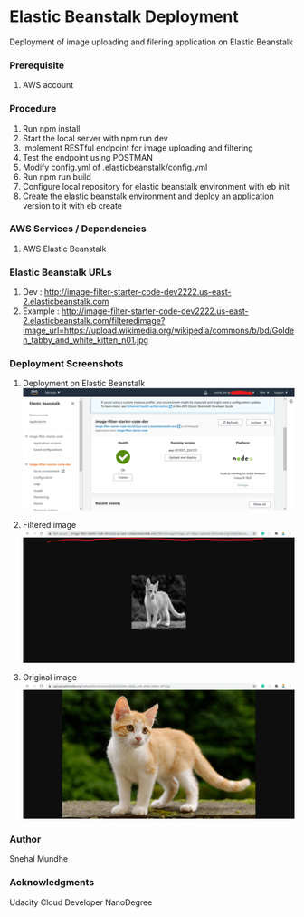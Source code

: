 # Elastic Beanstalk Deployment 
Deployment of image uploading and filering application on Elastic Beanstalk

### Prerequisite
1. AWS account

### Procedure 
1. Run npm install
2. Start the local server with npm run dev
3. Implement RESTful endpoint for image uploading and filtering
3. Test the endpoint using POSTMAN
4. Modify config.yml of .elasticbeanstalk/config.yml
5. Run npm run build
6. Configure local repository for elastic beanstalk environment with eb init
7. Create the elastic beanstalk environment and deploy an application version to it with eb create

### AWS Services / Dependencies
1. AWS Elastic Beanstalk

### Elastic Beanstalk URLs
1. Dev : http://image-filter-starter-code-dev2222.us-east-2.elasticbeanstalk.com
2. Example : http://image-filter-starter-code-dev2222.us-east-2.elasticbeanstalk.com/filteredimage?image_url=https://upload.wikimedia.org/wikipedia/commons/b/bd/Golden_tabby_and_white_kitten_n01.jpg

### Deployment Screenshots
1. Deployment on Elastic Beanstalk
![alt text](https://github.com/snehalmundhe10/EB-Project/blob/main/deplyment_screenshots/0.%20Image-Filter%20deployment%20on%20elastic%20beanstalk.png)

2. Filtered image 
![alt text](https://github.com/snehalmundhe10/EB-Project/blob/main/deplyment_screenshots/1.%20filteredimage%20output.png)

3. Original image 
![alt text](https://github.com/snehalmundhe10/EB-Project/blob/main/deplyment_screenshots/2.%20original%20image.png)

### Author
Snehal Mundhe

### Acknowledgments
Udacity Cloud Developer NanoDegree
